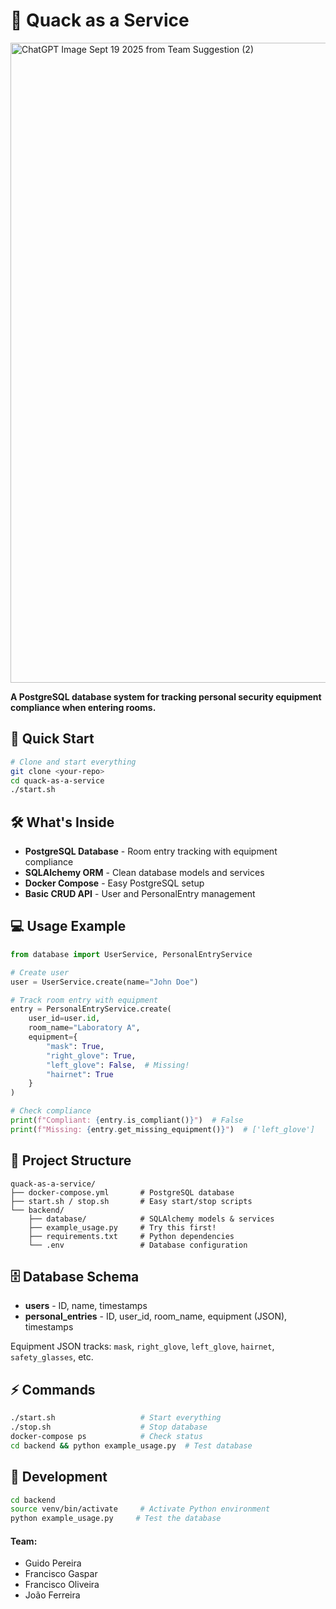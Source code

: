 # 🦆 Quack as a Service

<img width="1024" height="1024" alt="ChatGPT Image Sept 19 2025 from Team Suggestion (2)" src="https://github.com/user-attachments/assets/b1dc517b-3ad2-4113-bf3f-609d724f77bc" />

**A PostgreSQL database system for tracking personal security equipment compliance when entering rooms.**

## 🚀 Quick Start

```bash
# Clone and start everything
git clone <your-repo>
cd quack-as-a-service
./start.sh
```

## 🛠️ What's Inside

- **PostgreSQL Database** - Room entry tracking with equipment compliance
- **SQLAlchemy ORM** - Clean database models and services
- **Docker Compose** - Easy PostgreSQL setup
- **Basic CRUD API** - User and PersonalEntry management

## 💻 Usage Example

```python
from database import UserService, PersonalEntryService

# Create user
user = UserService.create(name="John Doe")

# Track room entry with equipment
entry = PersonalEntryService.create(
    user_id=user.id,
    room_name="Laboratory A",
    equipment={
        "mask": True,
        "right_glove": True,
        "left_glove": False,  # Missing!
        "hairnet": True
    }
)

# Check compliance
print(f"Compliant: {entry.is_compliant()}")  # False
print(f"Missing: {entry.get_missing_equipment()}")  # ['left_glove']
```

## 📁 Project Structure

```
quack-as-a-service/
├── docker-compose.yml       # PostgreSQL database
├── start.sh / stop.sh       # Easy start/stop scripts
└── backend/
    ├── database/            # SQLAlchemy models & services
    ├── example_usage.py     # Try this first!
    ├── requirements.txt     # Python dependencies
    └── .env                 # Database configuration
```

## 🗄️ Database Schema

- **users** - ID, name, timestamps
- **personal_entries** - ID, user_id, room_name, equipment (JSON), timestamps

Equipment JSON tracks: `mask`, `right_glove`, `left_glove`, `hairnet`, `safety_glasses`, etc.

## ⚡ Commands

```bash
./start.sh                   # Start everything
./stop.sh                    # Stop database
docker-compose ps            # Check status
cd backend && python example_usage.py  # Test database
```

## 🔧 Development

```bash
cd backend
source venv/bin/activate     # Activate Python environment
python example_usage.py     # Test the database
```

#### Team:

- Guido Pereira
- Francisco Gaspar
- Francisco Oliveira
- João Ferreira
